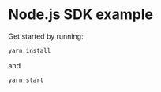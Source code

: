 # Node.js SDK example

Get started by running:

```bash
yarn install
```

and

```bash
yarn start
```
